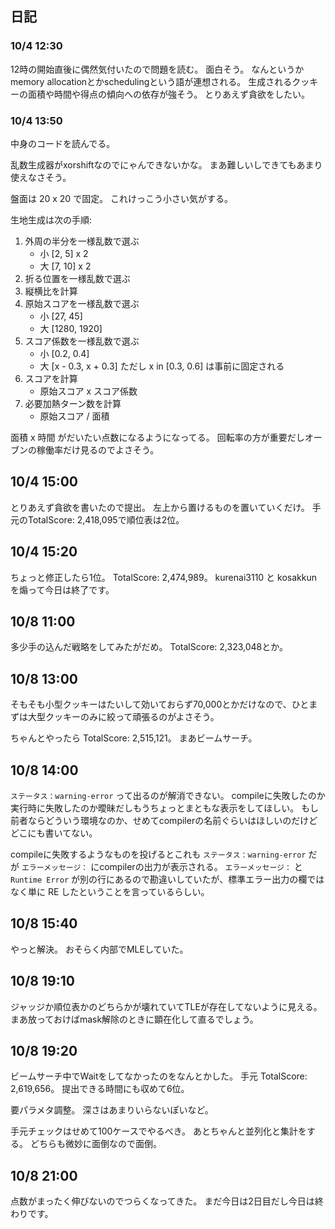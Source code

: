 ## 日記

### 10/4 12:30

12時の開始直後に偶然気付いたので問題を読む。
面白そう。
なんというかmemory allocationとかschedulingという語が連想される。
生成されるクッキーの面積や時間や得点の傾向への依存が強そう。
とりあえず貪欲をしたい。

### 10/4 13:50

中身のコードを読んでる。

乱数生成器がxorshiftなのでにゃんできないかな。
まあ難しいしできてもあまり使えなさそう。

盤面は 20 x 20 で固定。
これけっこう小さい気がする。

生地生成は次の手順:

1.  外周の半分を一様乱数で選ぶ
    -   小 [2, 5] x 2
    -   大 [7, 10] x 2
1.  折る位置を一様乱数で選ぶ
1.  縦横比を計算
1.  原始スコアを一様乱数で選ぶ
    -   小 [27, 45]
    -   大 [1280, 1920]
1.  スコア係数を一様乱数で選ぶ
    -   小 [0.2, 0.4]
    -   大 [x - 0.3, x + 0.3] ただし x in [0.3, 0.6] は事前に固定される
1.  スコアを計算
    -   原始スコア x スコア係数
1.  必要加熱ターン数を計算
    -   原始スコア / 面積

面積 x 時間 がだいたい点数になるようになってる。
回転率の方が重要だしオーブンの稼働率だけ見るのでよさそう。

## 10/4 15:00

とりあえず貪欲を書いたので提出。
左上から置けるものを置いていくだけ。
手元のTotalScore: 2,418,095で順位表は2位。

## 10/4 15:20

ちょっと修正したら1位。
TotalScore: 2,474,989。
kurenai3110 と kosakkun を煽って今日は終了です。

## 10/8 11:00

多少手の込んだ戦略をしてみたがだめ。
TotalScore: 2,323,048とか。

## 10/8 13:00

そもそも小型クッキーはたいして効いておらず70,000とかだけなので、ひとまずは大型クッキーのみに絞って頑張るのがよさそう。

ちゃんとやったら TotalScore: 2,515,121。
まあビームサーチ。

## 10/8 14:00

`ステータス：warning-error` って出るのが解消できない。
compileに失敗したのか実行時に失敗したのか曖昧だしもうちょっとまともな表示をしてほしい。
もし前者ならどういう環境なのか、せめてcompilerの名前ぐらいはほしいのだけどどこにも書いてない。

compileに失敗するようなものを投げるとこれも `ステータス：warning-error` だが `エラーメッセージ：` にcompilerの出力が表示される。
`エラーメッセージ：` と `Runtime Error` が別の行にあるので勘違いしていたが、標準エラー出力の欄ではなく単に RE したということを言っているらしい。

## 10/8 15:40

やっと解決。
おそらく内部でMLEしていた。

## 10/8 19:10

ジャッジか順位表かのどちらかが壊れていてTLEが存在してないように見える。
まあ放っておけばmask解除のときに顕在化して直るでしょう。

## 10/8 19:20

ビームサーチ中でWaitをしてなかったのをなんとかした。
手元 TotalScore: 2,619,656。
提出できる時間にも収めて6位。

要パラメタ調整。
深さはあまりいらないぽいなど。

手元チェックはせめて100ケースでやるべき。
あとちゃんと並列化と集計をする。
どちらも微妙に面倒なので面倒。

## 10/8 21:00

点数がまったく伸びないのでつらくなってきた。
まだ今日は2日目だし今日は終わりです。
